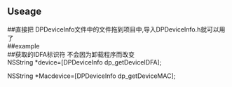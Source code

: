 


## Useage

##直接把 DPDeviceInfo文件中的文件拖到项目中,导入DPDeviceInfo.h就可以用了</br>
##example</br>
##获取的IDFA标识符  不会因为卸载程序而改变</br>
  NSString *device=[DPDeviceInfo dp_getDeviceIDFA];</br>

  NSString *Macdevice=[DPDeviceInfo dp_getDeviceMAC];</br>



